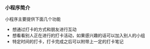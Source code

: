 ### 小程序简介

小程序主要提供下面几个功能

- 想通过打卡的方式和朋友进行互动
- 想看看别人正在进行的打卡活动，如果感兴趣的话可以加入别人的小组
- 特定时间的打卡，打卡完成之后可以附带上一定的打卡笔记